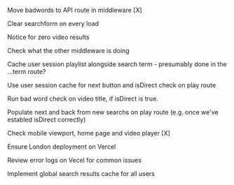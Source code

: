 Move badwords to API route in middleware [X]

Clear searchform on every load

Notice for zero video results

Check what the other middleware is doing

Cache user session playlist alongside search term - presumably done in the ...term route?

Use user session cache for next button and isDirect check on play route

Run bad word check on video title, if isDirect is true.

Populate next and back from new searchs on play route (e.g. once we've establed isDirect correctly)

Check mobile viewport, home page and video player [X]

Ensure London deployment on Vercel

Review error logs on Vecel for common issues

Implement global search results cache for all users
